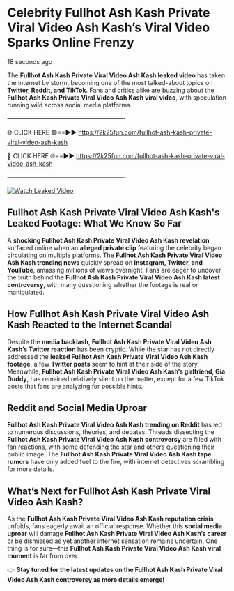 # Celebrity Fullhot Ash Kash Private Viral Video Ash Kash’s Viral Video Sparks Online Frenzy

18 seconds ago

The **Fullhot Ash Kash Private Viral Video Ash Kash leaked video** has taken the internet by storm, becoming one of the most talked-about topics on **Twitter, Reddit, and TikTok**. Fans and critics alike are buzzing about the **Fullhot Ash Kash Private Viral Video Ash Kash viral video**, with speculation running wild across social media platforms.

———————————————————-

🌐 CLICK HERE 🟢==►► https://2k25fun.com/fullhot-ash-kash-private-viral-video-ash-kash

🔴 CLICK HERE 🌐==►► https://2k25fun.com/fullhot-ash-kash-private-viral-video-ash-kash

———————————————————-

[![Watch Leaked Video](https://miro.medium.com/v2/resize:fit:828/format:webp/1*cilzJN44JGOrTw9NJCrNHA.gif "Watch Leaked Video")](https://2k25fun.com/fullhot-ash-kash-private-viral-video-ash-kash)

## **Fullhot Ash Kash Private Viral Video Ash Kash's Leaked Footage: What We Know So Far**  
A **shocking Fullhot Ash Kash Private Viral Video Ash Kash revelation** surfaced online when an **alleged private clip** featuring the celebrity began circulating on multiple platforms. The **Fullhot Ash Kash Private Viral Video Ash Kash trending news** quickly spread on **Instagram, Twitter, and YouTube**, amassing millions of views overnight. Fans are eager to uncover the truth behind the **Fullhot Ash Kash Private Viral Video Ash Kash latest controversy**, with many questioning whether the footage is real or manipulated.  

## **How Fullhot Ash Kash Private Viral Video Ash Kash Reacted to the Internet Scandal**  
Despite the **media backlash**, **Fullhot Ash Kash Private Viral Video Ash Kash’s Twitter reaction** has been cryptic. While the star has not directly addressed the **leaked Fullhot Ash Kash Private Viral Video Ash Kash footage**, a few **Twitter posts** seem to hint at their side of the story. Meanwhile, **Fullhot Ash Kash Private Viral Video Ash Kash’s girlfriend, Gia Duddy**, has remained relatively silent on the matter, except for a few TikTok posts that fans are analyzing for possible hints.  

## **Reddit and Social Media Uproar**  
**Fullhot Ash Kash Private Viral Video Ash Kash trending on Reddit** has led to numerous discussions, theories, and debates. Threads dissecting the **Fullhot Ash Kash Private Viral Video Ash Kash controversy** are filled with fan reactions, with some defending the star and others questioning their public image. The **Fullhot Ash Kash Private Viral Video Ash Kash tape rumors** have only added fuel to the fire, with internet detectives scrambling for more details.  

## **What’s Next for Fullhot Ash Kash Private Viral Video Ash Kash?**  
As the **Fullhot Ash Kash Private Viral Video Ash Kash reputation crisis** unfolds, fans eagerly await an official response. Whether this **social media uproar** will damage **Fullhot Ash Kash Private Viral Video Ash Kash’s career** or be dismissed as yet another internet sensation remains uncertain. One thing is for sure—this **Fullhot Ash Kash Private Viral Video Ash Kash viral moment** is far from over.  

👉 **Stay tuned for the latest updates on the Fullhot Ash Kash Private Viral Video Ash Kash controversy as more details emerge!**  